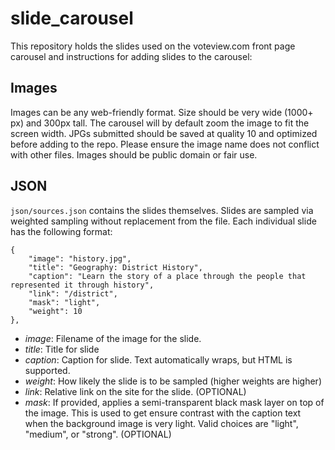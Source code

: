 # slide_carousel

This repository holds the slides used on the voteview.com front page carousel and instructions for adding slides to the carousel:

## Images

Images can be any web-friendly format. Size should be very wide (1000+ px) and 300px tall. The carousel will by default zoom the image to fit the screen width. JPGs submitted should be saved at quality 10 and optimized before adding to the repo. Please ensure the image name does not conflict with other files. Images should be public domain or fair use.

## JSON

`json/sources.json` contains the slides themselves. Slides are sampled via weighted sampling without replacement from the file. Each individual slide has the following format:

```
{
	"image": "history.jpg", 
	"title": "Geography: District History", 
	"caption": "Learn the story of a place through the people that represented it through history", 
	"link": "/district",
	"mask": "light",
	"weight": 10
},
```

* *image*: Filename of the image for the slide.
* *title*: Title for slide
* *caption*: Caption for slide. Text automatically wraps, but HTML is supported.
* *weight*: How likely the slide is to be sampled (higher weights are higher)
* *link*: Relative link on the site for the slide. (OPTIONAL)
* *mask*: If provided, applies a semi-transparent black mask layer on top of the image. This is used to get ensure contrast with the caption text when the background image is very light. Valid choices are "light", "medium", or "strong". (OPTIONAL)

